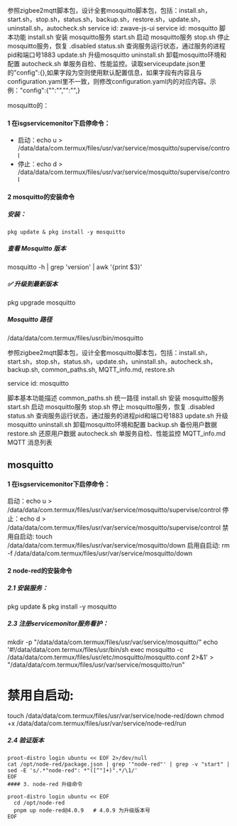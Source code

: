 参照zigbee2mqtt脚本包，设计全套mosquitto脚本包，包括：install.sh，start.sh，stop.sh，status.sh，backup.sh，restore.sh，update.sh，uninstall.sh，autocheck.sh service id: zwave-js-ui 
service id: mosquitto
脚本功能
install.sh    安装 mosquitto服务
start.sh    启动 mosquitto服务
stop.sh    停止 mosquitto服务，恢复 .disabled
status.sh    查询服务运行状态，通过服务的进程pid和端口号1883
update.sh    升级mosquitto
uninstall.sh    卸载mosquitto环境和配置
autocheck.sh    单服务自检、性能监控。读取serviceupdate.json里的"config":{},如果字段为空则使用默认配置信息，如果字段有内容且与configuration.yaml里不一致，则修改configuration.yaml内的对应内容。示例："config":{"":"","":"",}



mosquitto的：
#### 1 在isgservicemonitor下启停命令：

   - 启动：echo u > /data/data/com.termux/files/usr/var/service/mosquitto/supervise/control
   - 停止：echo d > /data/data/com.termux/files/usr/var/service/mosquitto/supervise/control

#### 2 mosquitto的安装命令

##### 安装：

```shell
pkg update & pkg install -y mosquitto
```

##### 查看 Mosquitto 版本
mosquitto -h | grep 'version' | awk '{print $3}'

##### ✅ 升级到最新版本
pkg upgrade mosquitto

##### Mosquitto 路径
/data/data/com.termux/files/usr/bin/mosquitto

参照zigbee2mqtt脚本包，设计全套mosquitto脚本包，包括：install.sh，start.sh，stop.sh，status.sh，update.sh，uninstall.sh，autocheck.sh，backup.sh, common_paths.sh, MQTT_info.md, restore.sh

service id: mosquitto

脚本基本功能描述
common_paths.sh 统一路径
install.sh    安装 mosquitto服务
start.sh    启动 mosquitto服务
stop.sh    停止 mosquitto服务，恢复 .disabled
status.sh    查询服务运行状态，通过服务的进程pid和端口号1883
update.sh    升级mosquitto
uninstall.sh    卸载mosquitto环境和配置
backup.sh    备份用户数据
restore.sh   还原用户数据
autocheck.sh    单服务自检、性能监控
MQTT_info.md    MQTT 消息列表

## mosquitto
#### 1 在isgservicemonitor下启停命令：

启动：echo u > /data/data/com.termux/files/usr/var/service/mosquitto/supervise/control
停止：echo d > /data/data/com.termux/files/usr/var/service/mosquitto/supervise/control
禁用自启动: touch /data/data/com.termux/files/usr/var/service/mosquitto/down
启用自启动: rm -f /data/data/com.termux/files/usr/var/service/mosquitto/down
#### 2 node-red的安装命令

##### 2.1 安装服务：

pkg update & pkg install -y mosquitto


##### 2.3 注册servicemonitor服务看护：
mkdir -p "/data/data/com.termux/files/usr/var/service/mosquitto/"
echo '#!/data/data/com.termux/files/usr/bin/sh
exec mosquitto -c /data/data/com.termux/files/usr/etc/mosquitto/mosquitto.conf 2>&1' > "/data/data/com.termux/files/usr/var/service/mosquitto/run"

# 禁用自启动:
touch /data/data/com.termux/files/usr/var/service/node-red/down
chmod +x /data/data/com.termux/files/usr/var/service/node-red/run

##### 2.4 验证版本

```shell
proot-distro login ubuntu << EOF 2>/dev/null
cat /opt/node-red/package.json | grep '"node-red"' | grep -v "start" | sed -E 's/.*"node-red": *"([^"]+)".*/\1/'
EOF
#### 3. node-red 升级命令 

proot-distro login ubuntu << EOF
  cd /opt/node-red
  pnpm up node-red@4.0.9   # 4.0.9 为升级版本号
EOF
